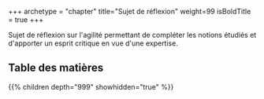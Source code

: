 +++
archetype = "chapter"
title="Sujet de réflexion"
weight=99
isBoldTitle = true
+++

Sujet de réflexion sur l'agilité permettant de compléter les notions étudiés et d'apporter un esprit critique en vue d'une expertise.

## Table des matières
{{% children depth="999" showhidden="true" %}}
